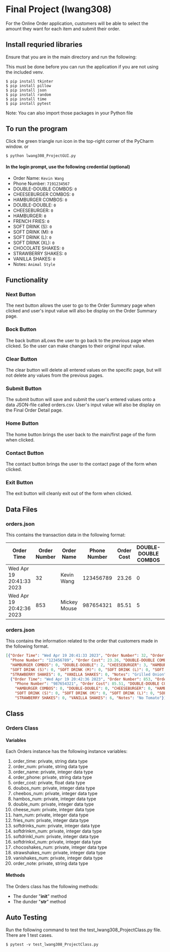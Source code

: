# Final Project (lwang308)

For the Online Order application, customers will be able to select the amount they want for 
each item and submit their order.

## Install requried libraries
Ensure that you are in the main directory and run the following:

This must be done before you can run the application if you are 
not using the included venv.

```shell
$ pip install tkinter
$ pip install pillow
$ pip install json
$ pip install random
$ pip install time
$ pip install pytest
```
Note: You can also import those packages in your Python file

## To run the program
Click the green triangle run icon in the top-right corner of the PyCharm window.
or
```shell
$ python lwang308_ProjectGUI.py
```
#### In the login prompt, use the following credential (optional)
* Order Name: ``Kevin Wang``
* Phone Number: ``7191234567``
* DOUBLE-DOUBLE COMBOS: ``0``
* CHEESEBURGER COMBOS: ``0``
* HAMBURGER COMBOS: ``0``
* DOUBLE-DOUBLE: ``0``
* CHEESEBURGER: ``0``
* HAMBURGER: ``0``
* FRENCH FRIES: ``0``
* SOFT DRINK (S): ``0``
* SOFT DRINK (M): ``0``
* SOFT DRINK (L): ``0``
* SOFT DRINK (XL): ``0``
* CHOCOLATE SHAKES: ``0``
* STRAWBERRY SHAKES: ``0``
* VANILLA SHAKES: ``0``
* Notes: ``Animal Style``

## Functionality

### Next Button
The next button allows the user to go to the Order Summary page when clicked and user's input value will also be 
display on the Order Summary page.

### Bock Button
The back button alLows the user to go back to the previous page when clicked.
So the user can make changes to their original input value.

### Clear Button
The clear button will delete all entered values on the specific page, but will not delete any values from the previous pages.

### Submit Button
The submit button will save and submit the user's entered values onto a data JSON-file called orders.csv. User's input value will also be 
display on the Final Order Detail page.

### Home Button
The home button brings the user back to the main/first page of the form when clicked.

### Contact Button
The contact button brings the user to the contact page of the form when clicked.

### Exit Button
The exit button will cleanly exit out of the form when clicked.

## Data Files
### orders.json
This contains the transaction data in the following format:

| Order Time               | Order Number | Order Name   | Phone Number   | Order Cost | DOUBLE-DOUBLE COMBOS | CHEESEBURGER COMBOS | HAMBURGER COMBOS | DOUBLE-DOUBLE | CHEESEBURGER | HAMBURGER | FRENCH FRIES | SOFT DRINK (S) | SOFT DRINK (M) | SOFT DRINK (L) | SOFT DRINK (XL) | CHOCOLATE SHAKES | STRAWBERRY SHAKES | VANILLA SHAKES | Notes         |
|--------------------------|--------------|--------------|----------------|------------|----------------------|---------------------|------------------|---------------|--------------|-----------|--------------|----------------|----------------|----------------|-----------------|------------------|-------------------|----------------|---------------|
| Wed Apr 19 20:41:33 2023 | 32           | Kevin Wang   | 123456789      | 23.26      | 0                    | 0                   | 0                | 2             | 3            | 0         | 2            | 0              | 0              | 0              | 0               | 2                | 0                 | 0              | Grilled Onion |
| Wed Apr 19 20:42:36 2023 | 853          | Mickey Mouse | 987654321      | 85.51      | 5                    | 5                   | 0                | 0             | 0            | 0         | 3            | 0              | 0              | 0              | 0               | 0                | 0                 | 6              | No Tomato     |

### orders.json
This contains the information related to the order that customers made in the following format.
```json
[{"Order Time": "Wed Apr 19 20:41:33 2023", "Order Number": 32, "Order Name": "Kevin Wang", 
  "Phone Number": "123456789", "Order Cost": 23.26, "DOUBLE-DOUBLE COMBOS": 0, "CHEESEBURGER COMBOS": 0, 
  "HAMBURGER COMBOS": 0, "DOUBLE-DOUBLE": 2, "CHEESEBURGER": 3, "HAMBURGER": 0, "FRENCH FRIES": 2, 
  "SOFT DRINK (S)": 0, "SOFT DRINK (M)": 0, "SOFT DRINK (L)": 0, "SOFT DRINK (XL)": 0, "CHOCOLATE SHAKES": 2, 
  "STRAWBERRY SHAKES": 0, "VANILLA SHAKES": 0, "Notes": "Grilled Onion"}, 
  {"Order Time": "Wed Apr 19 20:42:36 2023", "Order Number": 853, "Order Name": "Mickey Mouse", 
    "Phone Number": "987654321", "Order Cost": 85.51, "DOUBLE-DOUBLE COMBOS": 5, "CHEESEBURGER COMBOS": 5, 
    "HAMBURGER COMBOS": 0, "DOUBLE-DOUBLE": 0, "CHEESEBURGER": 0, "HAMBURGER": 0, "FRENCH FRIES": 3, 
    "SOFT DRINK (S)": 0, "SOFT DRINK (M)": 0, "SOFT DRINK (L)": 0, "SOFT DRINK (XL)": 0, "CHOCOLATE SHAKES": 0, 
    "STRAWBERRY SHAKES": 0, "VANILLA SHAKES": 6, "Notes": "No Tomato"}]
```

## Class
### Orders Class
#### Variables
Each Orders instance has the following instance variables:
1. order_time: private, string data type
2. order_num: private, string data type
3. order_name: private, integer data type
4. order_phone: private, string data type
5. order_cost: private, float data type
6. doubos_num: private, integer data type
7. cheebos_num: private, integer data type
8. hambos_num: private, integer data type
9. double_num: private, integer data type
10. cheese_num: private, integer data type
11. ham_num: private, integer data type
12. fries_num: private, integer data type
13. softdrinks_num: private, integer data type
14. softdrinkm_num: private, integer data type
15. softdrinkl_num: private, integer data type
16. softdrinkxl_num: private, integer data type
17. chocoshakes_num: private, integer data type
18. strawshakes_num: private, integer data type
19. vanishakes_num: private, integer data type
20. order_note: private, string data type


#### Methods
The Orders class has the following methods:
* The dunder "__init__" method
* The dunder "__str__" method

## Auto Testing
Run the following command to test the test_lwang308_ProjectClass.py file. 
There are 1 test cases.

```shell
$ pytest -v test_lwang308_ProjectClass.py
```